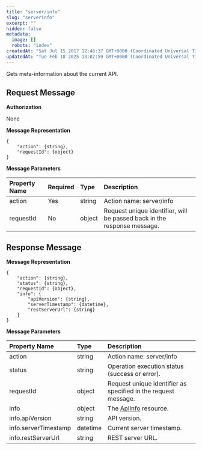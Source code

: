 ```yaml
---
title: "server/info"
slug: "serverinfo"
excerpt: ""
hidden: false
metadata: 
  image: []
  robots: "index"
createdAt: "Sat Jul 15 2017 12:46:37 GMT+0000 (Coordinated Universal Time)"
updatedAt: "Tue Feb 18 2025 13:02:59 GMT+0000 (Coordinated Universal Time)"
---
```

Gets meta-information about the current API.

## Request Message

**Authorization**

None

**Message Representation**

```text
{
    "action": {string},
    "requestId": {object}
}
```

**Message Parameters**

| Property Name | Required | Type   | Description                                                             |
| :------------ | :------- | :----- | :---------------------------------------------------------------------- |
| action        | Yes      | string | Action name: server/info                                                |
| requestId     | No       | object | Request unique identifier, will be passed back in the response message. |

## Response Message

**Message Representation**

```text
{
    "action": {string},
    "status": {string},
    "requestId": {object},
    "info": {
        "apiVersion": {string},
        "serverTimestamp": {datetime},
        "restServerUrl": {string}
    }
}
```

**Message Parameters**

| Property Name        | Type     | Description                                                    |
| :------------------- | :------- | :------------------------------------------------------------- |
| action               | string   | Action name: server/info                                       |
| status               | string   | Operation execution status (success or error).                 |
| requestId            | object   | Request unique identifier as specified in the request message. |
| info                 | object   | The [ApiInfo](doc:apiinfo)  resource.                          |
| info.apiVersion      | string   | API version.                                                   |
| info.serverTimestamp | datetime | Current server timestamp.                                      |
| info.restServerUrl   | string   | REST server URL.                                               |
